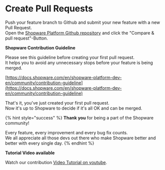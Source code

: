 # Create Pull Requests

Push your feature branch to Github and submit your new feature with a new Pull Request.  
Open the [Shopware Platform Github repository](https://github.com/shopware/platform) and click the "Compare & pull request"-Button.  


**Shopware Contribution Guideline**

Please see this guideline before creating your first pull request.  
It helps you to avoid any unnecessary stops before your feature is being merged.  
  
[https://docs.shopware.com/en/shopware-platform-dev-en/community/contribution-guideline](https://docs.shopware.com/en/shopware-platform-dev-en/community/contribution-guideline)  
  
That's it, you've just created your first pull request.  
Now it's up to Shopware to decide if it's all OK and can be merged.

{% hint style="success" %}
**Thank you** for being a part of the Shopware community!  
  
Every feature, every improvement and every bug fix counts.  
We all appreciate all those devs out there who make Shopware better and better with every single day.
{% endhint %}

**Tutorial Video available**

Watch our contribution [Video Tutorial on youtube](https://youtu.be/3Or8SPLoPGc).
